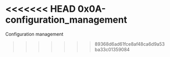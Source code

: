 <<<<<<< HEAD
0x0A-configuration_management
=======
Configuration management
>>>>>>> 89368d6ad61fce8af48ca6d9a53ba33c01359084
